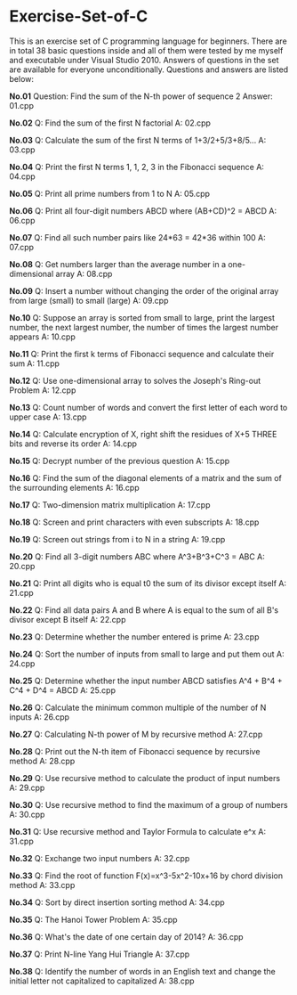 # Exercise-Set-of-C 
This is an exercise set of C programming language for beginners. There are in total 38 basic questions inside and all of them were tested by me myself and executable under Visual Studio 2010. Answers of questions in the set are available for everyone unconditionally. Questions and answers are listed below:

**No.01**
Question: Find the sum of the N-th power of sequence 2
Answer: 01.cpp

**No.02**
Q: Find the sum of the first N factorial
A: 02.cpp

**No.03**
Q: Calculate the sum of the first N terms of 1+3/2+5/3+8/5... 
A: 03.cpp

**No.04**
Q: Print the first N terms 1, 1, 2, 3 in the Fibonacci sequence
A: 04.cpp

**No.05**
Q: Print all prime numbers from 1 to N
A: 05.cpp

**No.06**
Q: Print all four-digit numbers ABCD where (AB+CD)^2 = ABCD
A: 06.cpp

**No.07**
Q: Find all such number pairs like 24\*63 = 42\*36 within 100
A: 07.cpp

**No.08**
Q: Get numbers larger than the average number in a one-dimensional array
A: 08.cpp

**No.09**
Q: Insert a number without changing the order of the original array from large  (small) to small (large) 
A: 09.cpp

**No.10**
Q: Suppose an array is sorted from small to large, print the largest number, the next largest number, the number of times the largest number appears
A: 10.cpp

**No.11**
Q: Print the first k terms of Fibonacci sequence and calculate their sum
A: 11.cpp

**No.12**
Q: Use one-dimensional array to solves the Joseph's Ring-out Problem
A: 12.cpp

**No.13**
Q: Count number of words and convert the first letter of each word to upper case 
A: 13.cpp

**No.14**
Q: Calculate encryption of X, right shift the residues of X+5 THREE bits and reverse its order
A: 14.cpp

**No.15**
Q: Decrypt number of the previous question
A: 15.cpp

**No.16**
Q: Find the sum of the diagonal elements of a matrix and the sum of the surrounding elements
A: 16.cpp

**No.17**
Q: Two-dimension matrix multiplication
A: 17.cpp

**No.18**
Q: Screen and print characters with even subscripts
A: 18.cpp

**No.19**
Q: Screen out strings from i to N in a string
A: 19.cpp

**No.20**
Q: Find all 3-digit numbers ABC where A^3+B^3+C^3 = ABC
A: 20.cpp

**No.21**
Q: Print all digits who is equal t0 the sum of its divisor except itself
A: 21.cpp

**No.22**
Q: Find all data pairs A and B where A is equal to the sum of all B's divisor except B itself 
A: 22.cpp

**No.23**
Q: Determine whether the number entered is prime 
A: 23.cpp

**No.24**
Q: Sort the number of inputs from small to large and put them out
A: 24.cpp

**No.25**
Q: Determine whether the input number ABCD satisfies A^4 + B^4 + C^4 + D^4 = ABCD
A: 25.cpp

**No.26**
Q: Calculate the minimum common multiple of the number of N inputs
A: 26.cpp

**No.27**
Q: Calculating N-th power of M by recursive method 
A: 27.cpp

**No.28**
Q: Print out the N-th item of Fibonacci sequence by recursive method 
A: 28.cpp

**No.29**
Q: Use recursive method to calculate the product of input numbers 
A: 29.cpp

**No.30**
Q: Use recursive method to find the maximum of a group of numbers 
A: 30.cpp

**No.31**
Q: Use recursive method and Taylor Formula to calculate e^x 
A: 31.cpp

**No.32**
Q: Exchange two input numbers
A: 32.cpp

**No.33**
Q: Find the root of function F(x)=x^3-5x^2-10x+16 by chord division method 
A: 33.cpp

**No.34**
Q: Sort by direct insertion sorting method
A: 34.cpp

**No.35**
Q: The Hanoi Tower Problem 
A: 35.cpp

**No.36**
Q: What's the date of one certain day of 2014? 
A: 36.cpp

**No.37**
Q: Print N-line Yang Hui Triangle 
A: 37.cpp

**No.38**
Q: Identify the number of words in an English text and change the initial letter not capitalized to capitalized
A: 38.cpp